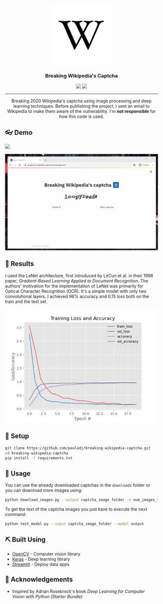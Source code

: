 <p align="center">
  <a href="" rel="noopener">
 <img width=200px height=200px src="img/logo.jpg" alt="Project logo"></a>
</p>
<h3 align="center">Breaking Wikipedia's Captcha</h3>

<div align="center">
    <img src="https://img.shields.io/badge/python-v3.7.9-blue" />
    <img src="https://img.shields.io/badge/license-MIT-green" />
</div>

---

<p align="center"> Breaking 2020 Wikipedia's captcha using image processing and deep learning techniques. Before publishing the project, I sent an email to Wikipedia to make them aware of the vulnerability. I'm <b>not responsible</b> for how this code is used.
    <br> 
</p>

## 👓 Demo

<a href="https://breaking-wikipedia-captcha.herokuapp.com/"><img src="https://img.shields.io/badge/Heroku-Open Web App-red?logo=heroku" /></a>

<img src="img/breaking-wikipedia-captcha.gif" />

## 📄 Results

I used the LeNet architecture, first introduced by LeCun et al. in their 1998 paper, *Gradient-Based Learning Applied to Document Recognition*. The authors' motivation for the implementation of LeNet was primarily for Optical Character Recognition (OCR). It's a simple model with only two convolutional layers. I achieved 96% accuracy and 0.15 loss both on the train and the test set.

<img width="500" src="output/results.png" />



## 🔧 Setup 
```bash
git clone https://github.com/pauladj/breaking-wikipedia-captcha.git
cd breaking-wikipedia-captcha
pip install -r requirements.txt
```


## 🎈 Usage 
You can use the already downloaded captchas in the `downloads` folder or you can download more images using:

```bash
python download_images.py --output captcha_image_folder -n num_images_to_download
```

To get the text of the captcha images you just have to execute the next command:

```bash
python test_model.py --input captcha_image_folder --model output
```

## ⛏️ Built Using 
- [OpenCV](https://opencv.org/) - Computer vision library
- [Keras](https://keras.io/) - Deep learning library
- [Streamlit](https://www.streamlit.io/) - Deploy data apps

## 🎉 Acknowledgements 
- Inspired by Adrian Rosebrock's book *Deep Learning for Computer Vision with Python (Starter Bundle)*
